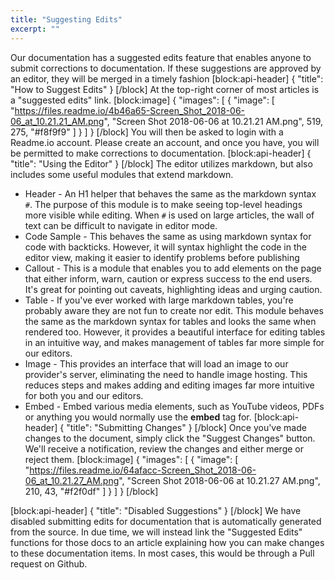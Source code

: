 ```yaml
---
title: "Suggesting Edits"
excerpt: ""
---
```

Our documentation has a suggested edits feature that enables anyone to submit corrections to documentation. If these suggestions are approved by an editor, they will be merged in a timely fashion
[block:api-header]
{
  "title": "How to Suggest Edits"
}
[/block]
At the top-right corner of most articles is a "suggested edits" link. 
[block:image]
{
  "images": [
    {
      "image": [
        "https://files.readme.io/4b46a65-Screen_Shot_2018-06-06_at_10.21.21_AM.png",
        "Screen Shot 2018-06-06 at 10.21.21 AM.png",
        519,
        275,
        "#f8f9f9"
      ]
    }
  ]
}
[/block]
You will then be asked to login with a Readme.io account. Please create an account, and once you have, you will be permitted to make corrections to documentation. 
[block:api-header]
{
  "title": "Using the Editor"
}
[/block]
The editor utilizes markdown, but also includes some useful modules that extend markdown. 

* Header - An H1 helper that behaves the same as the markdown syntax `#`. The purpose of this module is to make seeing top-level headings more visible while editing. When `#` is used on large articles, the wall of text can be difficult to navigate in editor mode.
* Code Sample - This behaves the same as using markdown syntax for code with backticks. However, it will syntax highlight the code in the editor view, making it easier to identify problems before publishing
* Callout - This is a module that enables you to add elements on the page that either inform, warn, caution or express success to the end users. It's great for pointing out caveats, highlighting ideas and urging caution. 
* Table - If you've ever worked with large markdown tables, you're probably aware they are not fun to create nor edit. This module behaves the same as the markdown syntax for tables and looks the same when rendered too. However, it provides a beautiful interface for editing tables in an intuitive way, and makes management of tables far more simple for our editors. 
* Image - This provides an interface that will load an image to our provider's server, eliminating the need to handle image hosting. This reduces steps and makes adding and editing images far more intuitive for both you and our editors.
* Embed - Embed various media elements, such as YouTube videos, PDFs or anything you would normally use the **embed** tag for.
[block:api-header]
{
  "title": "Submitting Changes"
}
[/block]
Once you've made changes to the document, simply click the "Suggest Changes" button. We'll receive a notification, review the changes and either merge or reject them. 
[block:image]
{
  "images": [
    {
      "image": [
        "https://files.readme.io/64afacc-Screen_Shot_2018-06-06_at_10.21.27_AM.png",
        "Screen Shot 2018-06-06 at 10.21.27 AM.png",
        210,
        43,
        "#f2f0df"
      ]
    }
  ]
}
[/block]

[block:api-header]
{
  "title": "Disabled Suggestions"
}
[/block]
We have disabled submitting edits for documentation that is automatically generated from the source. In due time, we will instead link the "Suggested Edits" functions for those docs to an article explaining how you can make changes to these documentation items. In most cases, this would be through a Pull request on Github.